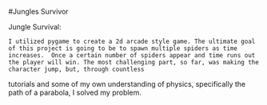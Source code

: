 #Jungles Survivor

Jungle Survival: 

    I utilized pygame to create a 2d arcade style game. The ultimate goal of this project is going to be to spawn multiple spiders as time increases.  Once a certain number of spiders appear and time runs out the player will win. The most challenging part, so far, was making the character jump, but, through countless 
tutorials and some of my own understanding of physics, specifically the path of a parabola, I solved my problem.
